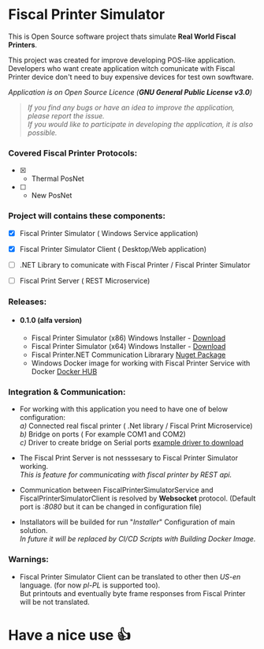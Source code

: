 # Fiscal Printer Simulator
This is Open Source software project thats simulate __Real World Fiscal Printers__.

This project was created for improve developing POS-like application. 
Developers who want create application witch comunicate with Fiscal Printer device don't need to buy expensive devices for test own sowftware.

_Application is on Open Source Licence (__GNU General Public License v3.0__)_  

> _If you find any bugs or have an idea to improve the application, please report the issue.   
If you would like to participate in developing the application, it is also possible._  

### Covered Fiscal Printer Protocols:
- [x] - Thermal PosNet
- [ ] - New PosNet

### Project will contains these components:
- [x] Fiscal Printer Simulator ( Windows Service application)
- [x] Fiscal Printer Simulator Client ( Desktop/Web application) 
- [ ] .NET Library to comunicate with Fiscal Printer / Fiscal Printer Simulator
- [ ] Fiscal Print Server ( REST Microservice) 



### Releases: 
- #### 0.1.0 (alfa version)
  - Fiscal Printer Simulator (x86) Windows Installer - [Download](http://google.pl)
  - Fiscal Printer Simulator (x64) Windows Installer - [Download](http://google.pl)
  - Fiscal Printer.NET Communication Librarary [Nuget Package](http://)
  - Windows Docker image for working with Fiscal Printer Service with Docker [Docker HUB](http://hub.docker.com) 


### Integration & Communication:
- For working with this application you need to have one of below configuration:  
  _a)_  Connected real fiscal printer ( .Net library / Fiscal Print Microservice)   
  _b)_  Bridge on ports ( For example COM1 and COM2)  
  _c)_  Driver to create bridge on Serial ports [example driver to download](https://www.virtual-serial-port.org/)  
    
- The Fiscal Print Server is not nesssesary to Fiscal Printer Simulator working.  
  *This is feature for communicating with fiscal printer by REST api.*  
- Communication between FiscalPrinterSimulatorService and FiscalPrinterSimulatorClient is resolved by __Websocket__ protocol. 
 (Default port is _:8080_ but it can be changed in configuration file)  
- Installators will be  builded for run "_Installer_" Configuration of main solution.  
  _In future it will be replaced by CI/CD Scripts with Building Docker Image._ 
 
 ### Warnings:
 - Fiscal Printer Simulator Client can be translated to other then _US-en_ language. (for now _pl-PL_ is supported too).  
   But printouts and eventually byte frame responses from Fiscal Printer will be not translated. 
   
   
# Have a nice use :thumbsup:
